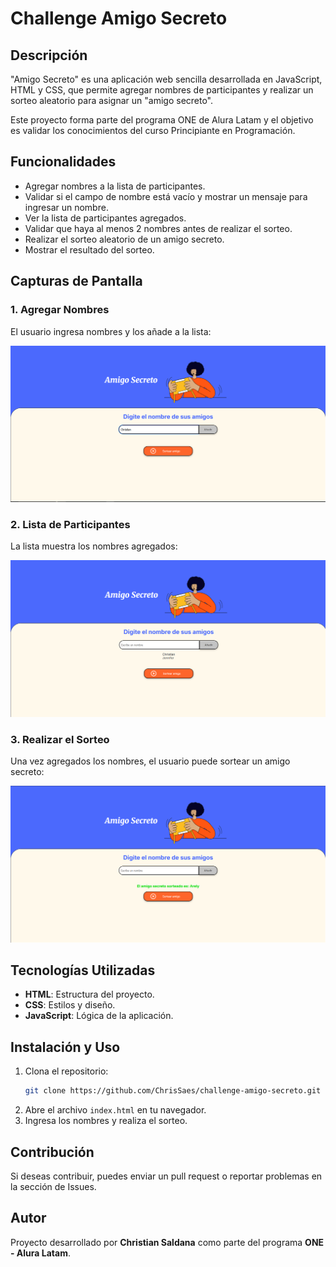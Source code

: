 # Challenge Amigo Secreto

## Descripción

"Amigo Secreto" es una aplicación web sencilla desarrollada en JavaScript, HTML y CSS, que permite agregar nombres de participantes y realizar un sorteo aleatorio para asignar un "amigo secreto".

Este proyecto forma parte del programa ONE de Alura Latam y el objetivo es validar los conocimientos del curso Principiante en Programación.

## Funcionalidades

- Agregar nombres a la lista de participantes.
- Validar si el campo de nombre está vacío y mostrar un mensaje para ingresar un nombre.
- Ver la lista de participantes agregados.
- Validar que haya al menos 2 nombres antes de realizar el sorteo.
- Realizar el sorteo aleatorio de un amigo secreto.
- Mostrar el resultado del sorteo.

## Capturas de Pantalla

### 1. Agregar Nombres

El usuario ingresa nombres y los añade a la lista:

![Agregar nombres](assets/captura_agregar_nombres.png)

### 2. Lista de Participantes

La lista muestra los nombres agregados:

![Lista de participantes](assets/captura_lista.png)

### 3. Realizar el Sorteo

Una vez agregados los nombres, el usuario puede sortear un amigo secreto:

![Sorteo realizado](assets/captura_sorteo.png)

## Tecnologías Utilizadas

- **HTML**: Estructura del proyecto.
- **CSS**: Estilos y diseño.
- **JavaScript**: Lógica de la aplicación.

## Instalación y Uso

1. Clona el repositorio:
   ```bash
   git clone https://github.com/ChrisSaes/challenge-amigo-secreto.git
   ```
2. Abre el archivo `index.html` en tu navegador.
3. Ingresa los nombres y realiza el sorteo.

## Contribución

Si deseas contribuir, puedes enviar un pull request o reportar problemas en la sección de Issues.

## Autor

Proyecto desarrollado por **Christian Saldana** como parte del programa **ONE - Alura Latam**.
